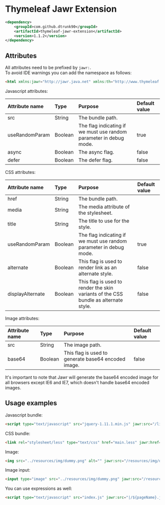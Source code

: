 Thymeleaf Jawr Extension
========================

```xml
<dependency>
	<groupId>com.github.dtrunk90</groupId>
	<artifactId>thymeleaf-jawr-extension</artifactId>
	<version>1.1.2</version>
</dependency>
```

Attributes
----------

All attributes need to be prefixed by `jawr:`.<br />
To avoid IDE warnings you can add the namespace as follows:
```html
<html xmlns:jawr="http://jawr.java.net" xmlns:th="http://www.thymeleaf.org"></html>
```

Javascript attributes:

| Attribute name | Type    | Purpose                                                            | Default value |
| :------------- | :------ | :----------------------------------------------------------------- | :------------ |
| src            | String  | The bundle path.                                                   |               |
| useRandomParam | Boolean | The flag indicating if we must use random parameter in debug mode. | true          |
| async          | Boolean | The async flag.                                                    | false         |
| defer          | Boolean | The defer flag.                                                    | false         |

CSS attributes:

| Attribute name   | Type    | Purpose                                                                             | Default value |
| :--------------- | :------ | :---------------------------------------------------------------------------------- | :------------ |
| href             | String  | The bundle path.                                                                    |               |
| media            | String  | The media attribute of the stylesheet.                                              |               |
| title            | String  | The title to use for the style.                                                     |               |
| useRandomParam   | Boolean | The flag indicating if we must use random parameter in debug mode.                  | true          |
| alternate        | Boolean | This flag is used to render link as an alternate style.                             | false         |
| displayAlternate | Boolean | This flag is used to render the skin variants of the CSS bundle as alternate style. | false         |

Image attributes:

| Attribute name   | Type    | Purpose                                                                             | Default value |
| :--------------- | :------ | :---------------------------------------------------------------------------------- | :------------ |
| src              | String  | The image path.                                                                     |               |
| base64           | Boolean | This flag is used to generate base64 encoded image.                                 | false         |

It's important to note that Jawr will generate the base64 encoded image for all browsers except IE6 and IE7, which doesn't handle base64 encoded images.

Usage examples
--------------

Javascript bundle:
```html
<script type="text/javascript" src="jquery-1.11.1.min.js" jawr:src="/lib.js"></script>
```

CSS bundle:
```html
<link rel="stylesheet/less" type="text/css" href="main.less" jawr:href="/all.css" />
```

Image:
```html
<img src="../resources/img/dummy.png" alt="" jawr:src="/resources/img/dummy.png" />
```

Image input:
```html
<input type="image" src="../resources/img/dummy.png" jawr:src="/resources/img/dummy.png" />
```

You can use expressions as well:
```html
<script type="text/javascript" src="index.js" jawr:src="|/${pageName}.js|"></script>
```